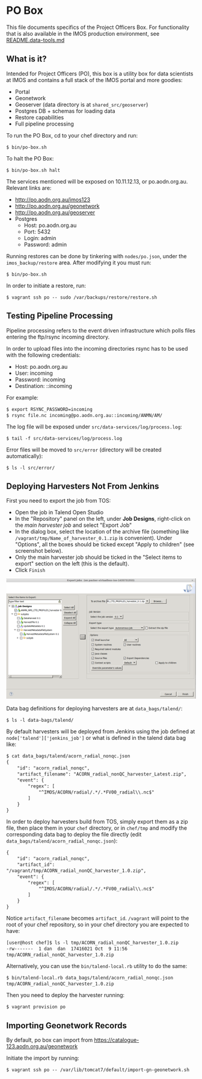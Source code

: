 # PO Box

This file documents specifics of the Project Officers Box. For functionality that is also available in the IMOS production environment, see [README.data-tools.md](./README.data-tools.md)

## What is it?

Intended for Project Officers (PO), this box is a utility box for data
scientists at IMOS and contains a full stack of the IMOS portal and more
goodies:
 * Portal
 * Geonetwork
 * Geoserver (data directory is at `shared_src/geoserver`)
 * Postgres DB + schemas for loading data
 * Restore capabilities
 * Full pipeline processing

To run the PO Box, cd to your chef directory and run:
```
$ bin/po-box.sh
```

To halt the PO Box:
```
$ bin/po-box.sh halt
```

The services mentioned will be exposed on 10.11.12.13, or po.aodn.org.au.
Relevant links are:
 * http://po.aodn.org.au/imos123
 * http://po.aodn.org.au/geonetwork
 * http://po.aodn.org.au/geoserver
 * Postgres
   * Host: po.aodn.org.au
   * Port: 5432
   * Login: admin
   * Password: admin

Running restores can be done by tinkering with `nodes/po.json`, under the
`imos_backup/restore` area. After modifying it you must run:
```
$ bin/po-box.sh
```

In order to initiate a restore, run:
```
$ vagrant ssh po -- sudo /var/backups/restore/restore.sh
```

## Testing Pipeline Processing

Pipeline processing refers to the event driven infrastructure which polls files
entering the ftp/rsync incoming directory.

In order to upload files into the incoming directories rsync has to be used
with the following credentials:
 * Host: po.aodn.org.au
 * User: incoming
 * Password: incoming
 * Destination: ::incoming

For example:
```
$ export RSYNC_PASSWORD=incoming
$ rsync file.nc incoming@po.aodn.org.au::incoming/ANMN/AM/
```

The log file will be exposed under `src/data-services/log/process.log`:
```
$ tail -f src/data-services/log/process.log
```

Error files will be moved to `src/error` (directory will be created automatically):
```
$ ls -l src/error/
```

## Deploying Harvesters Not From Jenkins

First you need to export the job from TOS:

  * Open the job in Talend Open Studio
  * In the "Repository" panel on the left, under **Job Designs**, right-click on the *main harvester job* and select "Export Job"
  * In the dialog box, select the location of the archive file (something like `/vagrant/tmp/Name_of_harvester_0.1.zip` is convenient). Under "Options", all the boxes should be ticked except "Apply to children" (see screenshot below).
  * Only the main harvester job should be ticked in the "Select items to export" section on the left (this is the default).
  * Click `Finish`

![](talend_export_job.png?raw=true)

Data bag definitions for deploying harvesters are at `data_bags/talend/`:
```
$ ls -l data-bags/talend/
```

By default harvesters will be deployed from Jenkins using the job defined at
`node['talend']['jenkins_job']` or what is defined in the talend data bag like:
```
$ cat data_bags/talend/acorn_radial_nonqc.json
{
    "id": "acorn_radial_nonqc",
    "artifact_filename": "ACORN_radial_nonQC_harvester_Latest.zip",
    "event": {
        "regex": [
            "^IMOS/ACORN/radial/.*/.*FV00_radial\\.nc$"
        ]
    }
}
```

In order to deploy harvesters build from TOS, simply export them as a zip file,
then place them in your `chef` directory, or in `chef/tmp` and modify the
corresponding data bag to deploy the file directly (edit
`data_bags/talend/acorn_radial_nonqc.json`):
```
{
    "id": "acorn_radial_nonqc",
    "artifact_id": "/vagrant/tmp/ACORN_radial_nonQC_harvester_1.0.zip",
    "event": {
        "regex": [
            "^IMOS/ACORN/radial/.*/.*FV00_radial\\.nc$"
        ]
    }
}
```

Notice `artifact_filename` becomes `artifact_id`. `/vagrant` will point to the
root of your chef repository, so in your chef directory you are expected to
have:
```
[user@host chef]$ ls -l tmp/ACORN_radial_nonQC_harvester_1.0.zip 
-rw-------  1 dan  dan  17416021 Oct  9 11:56 tmp/ACORN_radial_nonQC_harvester_1.0.zip
```

Alternatively, you can use the `bin/talend-local.rb` utility to do the same:
```
$ bin/talend-local.rb data_bags/talend/acorn_radial_nonqc.json tmp/ACORN_radial_nonQC_harvester_1.0.zip
```

Then you need to deploy the harvester running:
```
$ vagrant provision po
```

## Importing Geonetwork Records

By default, po box can import from https://catalogue-123.aodn.org.au/geonetwork

Initiate the import by running:
```
$ vagrant ssh po -- /var/lib/tomcat7/default/import-gn-geonetwork.sh
```
